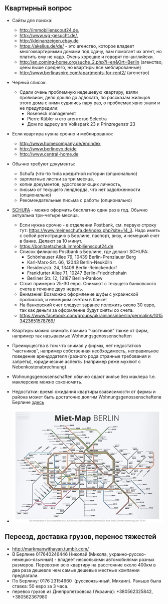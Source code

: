 ## Квартирный вопрос
- Сайты для поиска: 
  - http://immobilienscout24.de, 
  - http://www.wg-gesucht.de/, 
  - http://kleinanzeigen.ebay.de
  - https://akelius.de/de/ - это агенство, которое владеет многоквартирными домами под сдачу, вам помогает их агент, но платить ему не надо. Очень хорошие и говорят по-английски.
  - http://en.coming-home.org/suche_2.php?l=en&Ort=Berlin (агенство, цены выше среднего, но квартиры все меблированные)
  - http://www.berlinaspire.com/apartments-for-rent2/ (агенство)

- Черный список:
  - Сдали очень проблемную недешевую квартиру, взяли провизион, дело дошло до адвоката, по рассказам жильцов этого дома с ними судились пару раз, о проблемах явно знали и не предупредили:
    - Roseneck management
    - Pierre Kübler и его агентство Selectra
    - Дом по адресу am Volkspark 23 и Prinzregenstr 23
    
- Если квартира нужна срочно и меблировання:
  - http://www.homecompany.de/en/index
  - http://www.berlinovo.de/de
  - http://www.central-home.de

- Обычно требуют документы: 
  - Schufa (что-то типа кредитной истории (опционально)
  - зарплатные листки за три месяца, 
  - копии документов, удостоверяющих личность, 
  - письмо от текущего лендлорда, что нет задолженности (опционально)
  - Рекомендательные письма с работы (опционально)
  
- [SCHUFA](http://www.ratgeber-geld.de/schufa/auskunft.html) - можно оформить бесплатно один раз в год. Обычно актуальна три-четыре месяца.
  - Если нужна срочно - в отделении Postbank, см. первую строку тут: https://www.meineschufa.de/index.php?site=14_3. Надо иметь с собой регистрацию в Берлине, паспорт, визу, и немецкий счет в банке. Делают за 10 минут.
  - https://bonitaetscheck.immobilienscout24.de
  - Список филиалов Postbank в Берлине, где делают SCHUFA:
    - Schönhauser Allee 79, 10439 Berlin-Prenzlauer Berg
    - Karl-Marx-Srt. 66, 12043 Berlin-Neukölln
    - Residenzstr. 24, 13409 Berlin-Reinckendorf
    - Frankfurter Allee 71, 10247 Berlin-Friedrichshain
    - Berliner Str. 12, 13187 Berlin-Pankow
  - Стоит примерно 25-30 евро. Снимают с текущего банковского счета в течение двух недель.
  - Внимание! Возможно оформление шуфы с украинской пропиской, и немецким счетом в банке!
  - На банковский счет следует заранее положить около 30 евро, так как деньги за оформление будут сняты со счета.
  - https://www.facebook.com/groups/ukrainiansinberlin/permalink/10153423651578769/
-  Квартиры можно снимать помимо “частников” также от фирм, например так называемые Wohnungsgenossenschaften
  - Преимущества в том что снимая у фирмы, нет недостатков “частников”, например собственная необходимость, неправильное поведение арендодателя (разного рода странные требования и запреты), юридические аспекты (например реже мухлют с Nebenkostenabrechnung)
  - Wohnungsgenossenschaften обычно сдают жилье без маклера т.е. маклерские можно сэкономить. 
  - Недостатки: время ожидания квартиры взависимости от фирмы и  района может быть достаточно долгим Wohnungsgenossenschaftenв Берлине [здесь](http://www.berlin.de/special/immobilien-und-wohnen/adressen/wohnungsbaugenossenschaft/)
- ![Картра сравнение цен от immobilienscout24](/files/KaltMiete_dec2015.jpg?raw=true "Картра сравнение цен от immobilienscout24")


## Переезд, доставка грузов, перенос тяжестей
- http://markmanwithavan.tumblr.com/
- В Берлине 017640246446 Николай (Микола, украино-русско-немецко-язычный) - владеет несколькими автомобилями разных размеров. Перевозил всю квартиру на расстояние около 400км в два раза дешевле чем самые дешевые местные компании предлагали.
- По Берлину:  0176 23154660  (русскоязычный, Михаил). Раньше была ставка: 50 евро за 3 часа.
- перевоз грузов из Днепропетровска (Украина): +380562325842,  +380562367980

